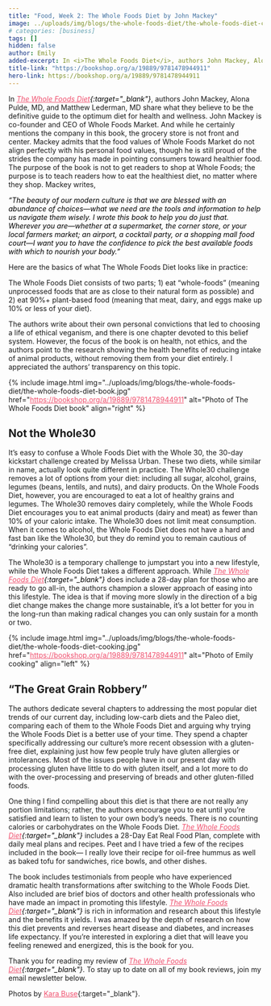 ```yaml
---
title: "Food, Week 2: The Whole Foods Diet by John Mackey"
image: ../uploads/img/blogs/the-whole-foods-diet/the-whole-foods-diet-cover.jpg
# categories: [business]
tags: []
hidden: false
author: Emily
added-excerpt: In <i>The Whole Foods Diet</i>, authors John Mackey, Alona Pulde, MD, and Matthew Lederman, MD share what they believe to be the definitive guide to the optimum diet for health and wellness. John Mackey is co-founder and CEO of Whole Foods Market. And while he certainly mentions the company in this book, the grocery store is not front and center. Mackey admits that the food values of Whole Foods Market do not align perfectly with her personal food values, though he is still proud of the strides the company has made in pointing consumers toward healthier food. The purpose of the book is not to get readers to shop at Whole Foods; the purpose is to teach readers how to eat the healthiest diet, no matter where they shop.
title-link: "https://bookshop.org/a/19889/9781478944911"
hero-link: https://bookshop.org/a/19889/9781478944911
---
```


<style> em {color: black;} p a {color: #f0506e;}</style>

In _[The Whole Foods Diet](https://bookshop.org/a/19889/9781478944911){:target="\_blank"}_, authors John Mackey, Alona Pulde, MD, and Matthew Lederman, MD share what they believe to be the definitive guide to the optimum diet for health and wellness. John Mackey is co-founder and CEO of Whole Foods Market. And while he certainly mentions the company in this book, the grocery store is not front and center. Mackey admits that the food values of Whole Foods Market do not align perfectly with his personal food values, though he is still proud of the strides the company has made in pointing consumers toward healthier food. The purpose of the book is not to get readers to shop at Whole Foods; the purpose is to teach readers how to eat the healthiest diet, no matter where they shop. Mackey writes,

_“The beauty of our modern culture is that we are blessed with an abundance of choices—what we need are the tools and information to help us navigate them wisely. I wrote this book to help you do just that. Wherever you are—whether at a supermarket, the corner store, or your local farmers market; an airport, a cocktail party, or a shopping mall food court—I want you to have the confidence to pick the best available foods with which to nourish your body.”_

Here are the basics of what The Whole Foods Diet looks like in practice:

The Whole Foods Diet consists of two parts; 1) eat “whole-foods” (meaning unprocessed foods that are as close to their natural form as possible) and 2) eat 90%+ plant-based food (meaning that meat, dairy, and eggs make up 10% or less of your diet).

The authors write about their own personal convictions that led to choosing a life of ethical veganism, and there is one chapter devoted to this belief system. However, the focus of the book is on health, not ethics, and the authors point to the research showing the health benefits of reducing intake of animal products, without removing them from your diet entirely. I appreciated the authors’ transparency on this topic.

{% include image.html img="../uploads/img/blogs/the-whole-foods-diet/the-whole-foods-diet-book.jpg" href="https://bookshop.org/a/19889/9781478944911" alt="Photo of The Whole Foods Diet book" align="right" %}

## Not the Whole30

It’s easy to confuse a Whole Foods Diet with the Whole 30, the 30-day kickstart challenge created by Melissa Urban. These two diets, while similar in name, actually look quite different in practice. The Whole30 challenge removes a lot of options from your diet: including all sugar, alcohol, grains, legumes (beans, lentils, and nuts), and dairy products. On the Whole Foods Diet, however, you are encouraged to eat a lot of healthy grains and legumes. The Whole30 removes dairy completely, while the Whole Foods Diet encourages you to eat animal products (dairy and meat) as fewer than 10% of your caloric intake. The Whole30 does not limit meat consumption. When it comes to alcohol, the Whole Foods Diet does not have a hard and fast ban like the Whole30, but they do remind you to remain cautious of “drinking your calories”.

The Whole30 is a temporary challenge to jumpstart you into a new lifestyle, while the Whole Foods Diet takes a different approach. While _[The Whole Foods Diet](https://bookshop.org/a/19889/9781478944911){:target="\_blank"}_ does include a 28-day plan for those who are ready to go all-in, the authors champion a slower approach of easing into this lifestyle. The idea is that if moving more slowly in the direction of a big diet change makes the change more sustainable, it’s a lot better for you in the long-run than making radical changes you can only sustain for a month or two.

{% include image.html img="../uploads/img/blogs/the-whole-foods-diet/the-whole-foods-diet-cooking.jpg" href="https://bookshop.org/a/19889/9781478944911" alt="Photo of Emily cooking" align="left" %}

## “The Great Grain Robbery”

The authors dedicate several chapters to addressing the most popular diet trends of our current day, including low-carb diets and the Paleo diet, comparing each of them to the Whole Foods Diet and arguing why trying the Whole Foods Diet is a better use of your time. They spend a chapter specifically addressing our culture’s more recent obsession with a gluten-free diet, explaining just how few people truly have gluten allergies or intolerances. Most of the issues people have in our present day with processing gluten have little to do with gluten itself, and a lot more to do with the over-processing and preserving of breads and other gluten-filled foods.

One thing I find compelling about this diet is that there are not really any portion limitations; rather, the authors encourage you to eat until you’re satisfied and learn to listen to your own body’s needs. There is no counting calories or carbohydrates on the Whole Foods Diet.
_[The Whole Foods Diet](https://bookshop.org/a/19889/9781478944911){:target="\_blank"}_ includes a 28-Day Eat Real Food Plan, complete with daily meal plans and recipes. Peet and I have tried a few of the recipes included in the book— I really love their recipe for oil-free hummus as well as baked tofu for sandwiches, rice bowls, and other dishes.

The book includes testimonials from people who have experienced dramatic health transformations after switching to the Whole Foods Diet. Also included are brief bios of doctors and other health professionals who have made an impact in promoting this lifestyle. _[The Whole Foods Diet](https://bookshop.org/a/19889/9781478944911){:target="\_blank"}_ is rich in information and research about this lifestyle and the benefits it yields. I was amazed by the depth of research on how this diet prevents and reverses heart disease and diabetes, and increases life expectancy. If you’re interested in exploring a diet that will leave you feeling renewed and energized, this is the book for you.

Thank you for reading my review of _[The Whole Foods Diet](https://bookshop.org/a/19889/9781478944911){:target="\_blank"}_. To stay up to date on all of my book reviews, join my email newsletter below.

Photos by [Kara Buse](https://wyldroots.com/){:target="\_blank"}.

